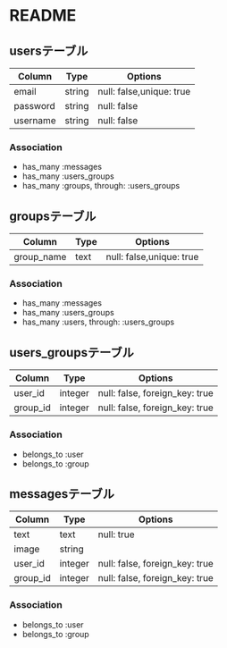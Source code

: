 # README
## usersテーブル
|Column|Type|Options|
|------|----|-------|
|email|string|null: false,unique: true|
|password|string|null: false|
|username|string|null: false|
### Association
-  has_many :messages
-  has_many :users_groups
-  has_many :groups, through: :users_groups

## groupsテーブル
|Column|Type|Options|
|------|----|-------|
|group_name|text|null: false,unique: true|
### Association
-  has_many :messages
-  has_many :users_groups
-  has_many :users, through: :users_groups

## users_groupsテーブル
|Column|Type|Options|
|------|----|-------|
|user_id|integer|null: false, foreign_key: true|
|group_id|integer|null: false, foreign_key: true|
### Association
-  belongs_to :user
-  belongs_to :group

## messagesテーブル
|Column|Type|Options|
|------|----|-------|
|text|text|null: true|
|image|string||
|user_id|integer|null: false, foreign_key: true|
|group_id|integer|null: false, foreign_key: true|
### Association
-  belongs_to :user
-  belongs_to :group